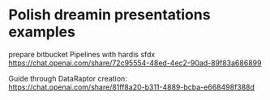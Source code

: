 # Polish dreamin presentations examples

prepare  bitbucket Pipelines with hardis sfdx https://chat.openai.com/share/72c95554-48ed-4ec2-90ad-89f83a686899

Guide through DataRaptor creation: https://chat.openai.com/share/81ff8a20-b311-4889-bcba-e668498f388d